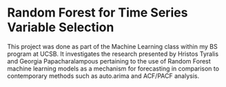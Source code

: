 # Random Forest for Time Series Variable Selection

This project was done as part of the Machine Learning class within my BS program at UCSB. It investigates the research presented by Hristos Tyralis and Georgia Papacharalampous pertaining to the use of Random Forest machine learning models as a mechanism for forecasting in comparison to contemporary methods such as auto.arima and ACF/PACF analysis.
